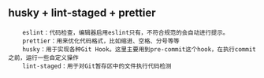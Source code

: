## husky + lint-staged + prettier

```
    eslint：代码检查，编辑器启用eslint只有，不符合规范的会自动进行提示。 
    prettier：用来优化代码格式，比如缩进、空格、分号等等
    husky：用于实现各种Git Hook。这里主要用到pre-commit这个hook，在执行commit之前，运行一些自定义操作
    lint-staged：用于对Git暂存区中的文件执行代码检测 



```